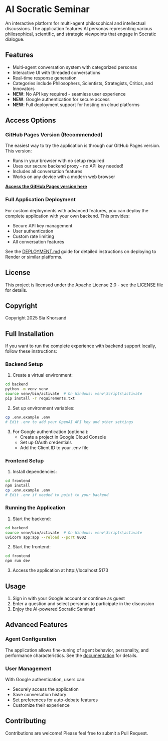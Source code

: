 # AI Socratic Seminar

An interactive platform for multi-agent philosophical and intellectual discussions. The application features AI personas representing various philosophical, scientific, and strategic viewpoints that engage in Socratic dialogue.

## Features

- Multi-agent conversation system with categorized personas
- Interactive UI with threaded conversations
- Real-time response generation
- Categories include Philosophers, Scientists, Strategists, Critics, and Innovators
- **NEW**: No API key required - seamless user experience
- **NEW**: Google authentication for secure access
- **NEW**: Full deployment support for hosting on cloud platforms

## Access Options

### GitHub Pages Version (Recommended)

The easiest way to try the application is through our GitHub Pages version. This version:
- Runs in your browser with no setup required
- Uses our secure backend proxy - no API key needed!
- Includes all conversation features
- Works on any device with a modern web browser

**[Access the GitHub Pages version here](https://siakhorsand.github.io/AI-socratic-seminar/)**

### Full Application Deployment

For custom deployments with advanced features, you can deploy the complete application with your own backend. This provides:
- Secure API key management
- User authentication
- Custom rate limiting
- All conversation features

See the [DEPLOYMENT.md](DEPLOYMENT.md) guide for detailed instructions on deploying to Render or similar platforms.

## License

This project is licensed under the Apache License 2.0 - see the [LICENSE](LICENSE) file for details.

## Copyright

Copyright 2025 Sia Khorsand

## Full Installation

If you want to run the complete experience with backend support locally, follow these instructions:

### Backend Setup

1. Create a virtual environment:
```bash
cd backend
python -m venv venv
source venv/bin/activate  # On Windows: venv\Scripts\activate
pip install -r requirements.txt
```

2. Set up environment variables:
```bash
cp .env.example .env
# Edit .env to add your OpenAI API key and other settings
```

3. For Google authentication (optional):
   - Create a project in Google Cloud Console
   - Set up OAuth credentials
   - Add the Client ID to your .env file

### Frontend Setup

1. Install dependencies:
```bash
cd frontend
npm install
cp .env.example .env
# Edit .env if needed to point to your backend
```

### Running the Application

1. Start the backend:
```bash
cd backend
source venv/bin/activate  # On Windows: venv\Scripts\activate
uvicorn app:app --reload --port 8002
```

2. Start the frontend:
```bash
cd frontend
npm run dev
```

3. Access the application at http://localhost:5173

## Usage

1. Sign in with your Google account or continue as guest
2. Enter a question and select personas to participate in the discussion
3. Enjoy the AI-powered Socratic Seminar!

## Advanced Features

### Agent Configuration

The application allows fine-tuning of agent behavior, personality, and performance characteristics. See the [documentation](docs/agent-configuration.md) for details.

### User Management

With Google authentication, users can:
- Securely access the application
- Save conversation history
- Set preferences for auto-debate features
- Customize their experience

## Contributing

Contributions are welcome! Please feel free to submit a Pull Request. 